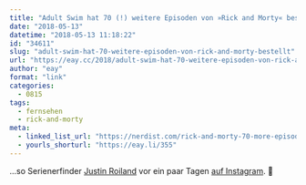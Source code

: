 ```yaml
---
title: "Adult Swim hat 70 (!) weitere Episoden von »Rick and Morty« bestellt"
date: "2018-05-13"
datetime: "2018-05-13 11:18:22"
id: "34611"
slug: "adult-swim-hat-70-weitere-episoden-von-rick-and-morty-bestellt"
url: "https://eay.cc/2018/adult-swim-hat-70-weitere-episoden-von-rick-and-morty-bestellt/"
author: "eay"
format: "link"
categories:
  - 0815
tags:
  - fernsehen
  - rick-and-morty
meta:
  - linked_list_url: "https://nerdist.com/rick-and-morty-70-more-episodes/"
  - yourls_shorturl: "https://eay.li/355"
---
```


...so Serienerfinder [Justin Roiland](https://en.wikipedia.org/wiki/Justin_Roiland) vor ein paar Tagen [auf Instagram](https://instagram.com/p/BimnSEOhDNu/). 🎉
